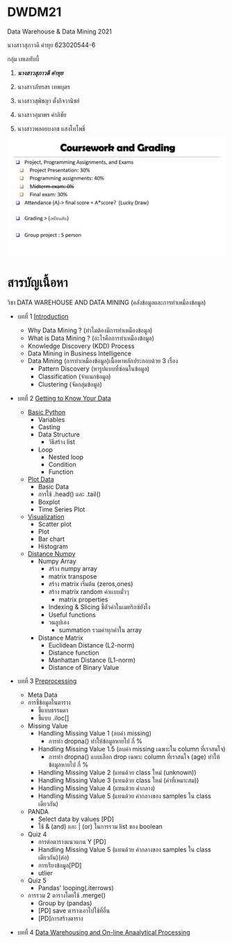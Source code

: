 # DWDM21
Data Warehouse &amp; Data Mining 2021

นางสาวสุภาวดี คำทุย 623020544-6

กลุ่ม เทเลทับบี้
1. **_นางสาวสุภาวดี คำทุย_**
 
2. นางสาวภัทรสร เทพบุตร

3. นางสาวสุพิชญา ตั้งกิจวานิชย์

4. นางสาวอุมาพร คำภิชัย

5. นางสาวพลอยบงกช แสงโทโพธิ์

 ![Coursework & Grading](DWDM21.jpg)

# สารบัญเนื้อหา

วิชา DATA WAREHOUSE AND DATA MINING (คลังข้อมูลและการทำเหมืองข้อมูล)

* บทที่ 1 [Introduction](https://github.com/SupawadeeKhamthuy/DWDM21/blob/main/Chapter1.pdf)
  * Why Data Mining ? (ทำไมต้องมีการทำเหมืองข้อมูล)
  * What is Data Mining ? (อะไรคือการทำเหมืองข้อมูล)
  * Knowledge Discovery (KDD) Process
  * Data Mining in Business Intelligence 
  * Data Mining (การทำเหมืองข้อมูล)เนื้อหาหลักประกอบด้วย 3 เรื่อง
    * Pattern Discovery (หารูปแบบที่ซ่อนในข้อมูล)
    * Classification (จำแนกข้อมูล)
    * Clustering (จัดกลุ่มข้อมูล)

* บทที่ 2 [Getting to Know Your Data](https://github.com/SupawadeeKhamthuy/DWDM21/blob/main/Chapter2.1.pdf)
  * [Basic Python](https://github.com/SupawadeeKhamthuy/DWDM21/blob/main/Data101_(Chapter2).ipynb)
    * Variables
    * Casting
    * Data Structure
      * วิธีสร้าง list
    * Loop
      * Nested loop
      * Condition
      * Function
  * [Plot Data](https://github.com/SupawadeeKhamthuy/DWDM21/blob/main/Data102_(Chapter2).ipynb)
    * Basic Data
    * การใช้ .head() และ .tail()
    * Boxplot
    * Time Series Plot
  * [Visualization](https://github.com/SupawadeeKhamthuy/DWDM21/blob/main/Data_Visualization.ipynb)
    * Scatter plot
    * Plot
    * Bar chart
    * Histogram
  * [Distance Numpy](https://github.com/SupawadeeKhamthuy/DWDM21/blob/main/Distance_Numpy.ipynb)
    * Numpy Array
      * สร้าง numpy array
      * matrix transpose
      * สร้าง matrix เริ่มต้น (zeros,ones)
      * สร้าง matrix random ค่าเเบบมั่วๆ
          * matrix properties
      * Indexing & Slicing ชี้ตัวค่าในเมทริกซ์ยังไง
      * Useful functions
      * วนลูปเอง
          * summation รวมค่าทุกค่าใน array
    * Distance Matrix
      * Euclidean Distance (L2-norm)
      * Distance function
      * Manhattan Distance (L1-norm)
      * Distance of Binary Value
 * บทที่ 3 [Preprocessing](https://github.com/SupawadeeKhamthuy/DWDM21/blob/main/Data_Preprocessing_(Chapter_3).ipynb) 
   * Meta Data
   * การชี้ข้อมูลในตาราง
     * ชี้แบบธรรมดา
     * ชี้แบบ .iloc[]
   * Missing Value
     * Handling Missing Value 1 (ลบค่า missing)
       * การทำ dropna() ทำให้ข้อมูลหายไป กี่ %
     * Handling Missing Value 1.5 (ลบค่า missing เฉพาะใน column ที่เราสนใจ)
       * การทำ dropna() แบบเลือก drop เฉพาะ column ที่เราสนใจ (age) ทำให้ข้อมูลหายไป กี่ %
     * Handling Missing Value 2 (แทนด้วย class ใหม่ (unknown))
     * Handling Missing Value 3 (แทนด้วย class ใหม่ (ค่าที่เหมาะสม))
     * Handling Missing Value 4 (แทนด้วย ค่ากลาง)
     * Handling Missing Value 5 (แทนด้วย ค่ากลางของ samples ใน class เดียวกัน)
   * PANDA
     * Select data by values [PD]
     * ใช้ & (and) และ | (or) ในการรวม list ของ boolean
   * Quiz 4
     * การต่อตารางแนวแกน Y [PD]
     * Handling Missing Value 5 (แทนด้วย ค่ากลางของ samples ใน class เดียวกัน)(ต่อ)
     * การเรียงข้อมูล[PD]
     * utlier
   * Quiz 5
     * Pandas' looping(.iterrows)
   * การรวม 2 ตารางโดยใช้ .merge()
     * Group by (pandas)
     * [PD] save ตารางเอาไปใช้ที่อื่น
     * [PD]การสร้างตาราง
  
  * บทที่ 4 [Data Warehousing and On-line Anaalytical Processing]()
   

















